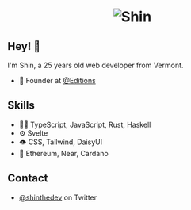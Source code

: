 <h1 align="center">
  <img src="https://github.com/shinthedev/shinthedev/blob/9c42960e2301750eb198adb932c8b18750f6c70e/Shin%20the%20dev-2.svg" alt="Shin" />
</h1>

## Hey! 👋
I'm Shin, a 25 years old web developer from Vermont.

- 🧭 Founder at [@Editions]()

## Skills
- 👨‍💻 TypeScript, JavaScript, Rust, Haskell
- ⚙️ Svelte
- 👁️ CSS, Tailwind, DaisyUI
- 💽 Ethereum, Near, Cardano

## Contact
- [@shinthedev](https://twitter.com/shinthedev) on Twitter
